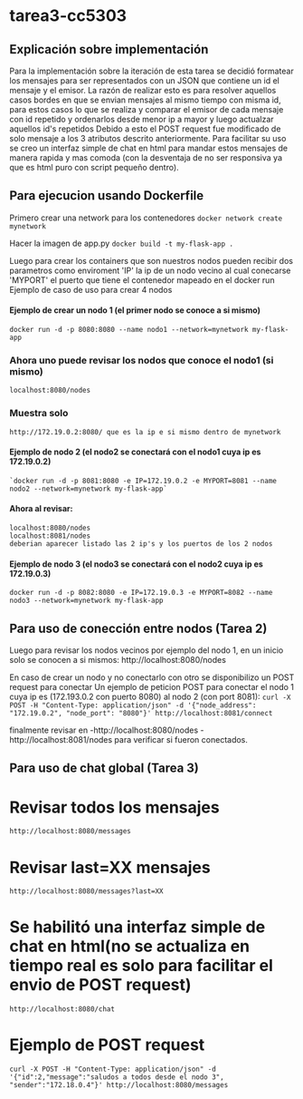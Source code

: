 # tarea3-cc5303

## Explicación sobre implementación
Para la implementación sobre la iteración de esta tarea se decidió formatear los mensajes para ser representados con un JSON
que contiene un id el mensaje y el emisor. La razón de realizar esto es para resolver aquellos casos bordes en que se envian mensajes al mismo tiempo con misma
id, para estos casos lo que se realiza y comparar el emisor de cada mensaje con id repetido y ordenarlos desde menor ip a mayor y luego actualzar aquellos id's repetidos
Debido a esto el POST request fue modificado de solo mensaje a los 3 atributos descrito anteriormente. Para facilitar su uso se creo un interfaz simple de chat en html
para mandar estos mensajes de manera rapida y mas comoda (con la desventaja de no ser responsiva ya que es html puro con script pequeño dentro).


## Para ejecucion usando Dockerfile
Primero crear una network para los contenedores
`docker network create mynetwork`

Hacer la imagen de app.py
`docker build -t my-flask-app .`

Luego para crear los containers que son nuestros nodos pueden recibir dos parametros como enviroment 'IP' la ip de un nodo vecino al cual conecarse
'MYPORT' el puerto que tiene el contenedor mapeado en el docker run
Ejemplo de caso de uso para crear 4 nodos
#### Ejemplo de crear un nodo 1 (el primer nodo se conoce a si mismo)
    docker run -d -p 8080:8080 --name nodo1 --network=mynetwork my-flask-app
### Ahora uno puede revisar los nodos que conoce el nodo1 (si mismo)
    localhost:8080/nodes
### Muestra solo
    http://172.19.0.2:8080/ que es la ip e si mismo dentro de mynetwork
#### Ejemplo de nodo 2 (el nodo2 se conectará con el nodo1 cuya ip es 172.19.0.2)
    `docker run -d -p 8081:8080 -e IP=172.19.0.2 -e MYPORT=8081 --name nodo2 --network=mynetwork my-flask-app`
#### Ahora al revisar:
    localhost:8080/nodes
    localhost:8081/nodes
    deberian aparecer listado las 2 ip's y los puertos de los 2 nodos
#### Ejemplo de nodo 3 (el nodo3 se conectará con el nodo2 cuya ip es 172.19.0.3)
    docker run -d -p 8082:8080 -e IP=172.19.0.3 -e MYPORT=8082 --name nodo3 --network=mynetwork my-flask-app

## Para uso de conección entre nodos (Tarea 2)

Luego para revisar los nodos vecinos por ejemplo del nodo 1, en un inicio solo se conocen a si mismos:
http://localhost:8080/nodes

En caso de crear un nodo y no conectarlo con otro se disponibilizo un POST request para conectar
Un ejemplo de peticion POST para conectar el nodo 1 cuya ip es  (172.193.0.2 con puerto 8080) al nodo 2 (con port 8081):
`curl -X POST -H "Content-Type: application/json" -d '{"node_address": "172.19.0.2", "node_port": "8080"}' http://localhost:8081/connect `

finalmente revisar en
    -http://localhost:8080/nodes
    -http://localhost:8081/nodes
para verificar si fueron conectados.

## Para uso de chat global (Tarea 3)

# Revisar todos los mensajes
    http://localhost:8080/messages
# Revisar last=XX mensajes
    http://localhost:8080/messages?last=XX
# Se habilitó una interfaz simple de chat en html(no se actualiza en tiempo real es solo para facilitar el envio de POST request)
    http://localhost:8080/chat

# Ejemplo de POST request
    curl -X POST -H "Content-Type: application/json" -d '{"id":2,"message":"saludos a todos desde el nodo 3", "sender":"172.18.0.4"}' http://localhost:8080/messages